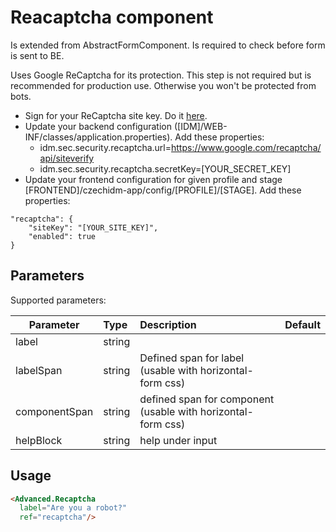 # Reacaptcha component

Is extended from AbstractFormComponent. Is required to check before form is sent to BE.

Uses Google ReCaptcha for its protection. This step is not required but is recommended for production use. Otherwise you won't be protected from bots.

- Sign for your ReCaptcha site key. Do it [here](https://www.google.com/recaptcha/admin).
- Update your backend configuration ([IDM]/WEB-INF/classes/application.properties). Add these properties:
  - idm.sec.security.recaptcha.url=https://www.google.com/recaptcha/api/siteverify
  - idm.sec.security.recaptcha.secretKey=[YOUR_SECRET_KEY]
- Update your frontend configuration for given profile and stage [FRONTEND]/czechidm-app/config/[PROFILE]/[STAGE]. Add these properties:
```
"recaptcha": {
    "siteKey": "[YOUR_SITE_KEY]",
    "enabled": true
}
```


## Parameters

Supported parameters:

| Parameter | Type | Description | Default  |
| --- | :--- | :--- | :--- |
| label  | string |  |  |
| labelSpan  | string | Defined span for label (usable with horizontal-form css) |  |
| componentSpan  | string | defined span for component (usable with horizontal-form css) |  |
| helpBlock  | string | help under input |  | |

## Usage

```html
<Advanced.Recaptcha
  label="Are you a robot?"
  ref="recaptcha"/>
```
